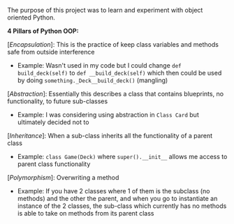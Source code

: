 The purpose of this project was to learn and experiment with object oriented Python.

**4 Pillars of Python OOP:**

[*Encapsulation*]: This is the practice of keep class variables and methods safe from outside interference
- Example: Wasn't used in my code but I could change `def build_deck(self)` to `def __build_deck(self)` which then could be used by doing
           `something._Deck__build_deck()` (mangling)

[*Abstraction*]: Essentially this describes a class that contains blueprints, no functionality, to future sub-classes
- Example: I was considering using abstraction in `Class Card` but ultimately decided not to 

[*Inheritance*]: When a sub-class inherits all the functionality of a parent class
- Example: `class Game(Deck)` where `super().__init__` allows me access to parent class functionality

[*Polymorphism*]: Overwriting a method 
- Example: If you have 2 classes where 1 of them is the subclass (no methods) and the other the parent, and when you go to instantiate
           an instance of the 2 classes, the sub-class which currently has no methods is able to take on methods from its parent class
